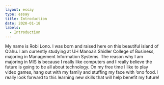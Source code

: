 ```yaml
---
layout: essay
type: essay
title: Introduction
date: 2020-01-18
labels:
  - Introduction
---
```


My name is Robi Lono. I was born and raised here on this beautiful island of O’ahu. I am currently studying at UH Manoa’s Shidler College of Business, majoring in Management Information Systems. The reason why I am majoring in MIS is because I really like computers and I really believe the future is going to be all about technology. On my free time I like to play video games, hang out with my family and stuffing my face with ‘ono food. I really look forward to this learning new skills that will help benefit my future!
